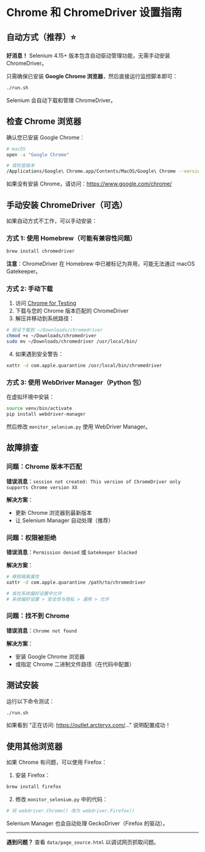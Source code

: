 # Chrome 和 ChromeDriver 设置指南

## 自动方式（推荐）⭐

**好消息！** Selenium 4.15+ 版本包含自动驱动管理功能，无需手动安装 ChromeDriver。

只需确保已安装 **Google Chrome 浏览器**，然后直接运行监控脚本即可：

```bash
./run.sh
```

Selenium 会自动下载和管理 ChromeDriver。

## 检查 Chrome 浏览器

确认您已安装 Google Chrome：

```bash
# macOS
open -a "Google Chrome"

# 或检查版本
/Applications/Google\ Chrome.app/Contents/MacOS/Google\ Chrome --version
```

如果没有安装 Chrome，请访问：https://www.google.com/chrome/

## 手动安装 ChromeDriver（可选）

如果自动方式不工作，可以手动安装：

### 方式 1: 使用 Homebrew（可能有兼容性问题）

```bash
brew install chromedriver
```

**注意**：ChromeDriver 在 Homebrew 中已被标记为弃用，可能无法通过 macOS Gatekeeper。

### 方式 2: 手动下载

1. 访问 [Chrome for Testing](https://googlechromelabs.github.io/chrome-for-testing/)
2. 下载与您的 Chrome 版本匹配的 ChromeDriver
3. 解压并移动到系统路径：

```bash
# 假设下载到 ~/Downloads/chromedriver
chmod +x ~/Downloads/chromedriver
sudo mv ~/Downloads/chromedriver /usr/local/bin/
```

4. 如果遇到安全警告：

```bash
xattr -d com.apple.quarantine /usr/local/bin/chromedriver
```

### 方式 3: 使用 WebDriver Manager（Python 包）

在虚拟环境中安装：

```bash
source venv/bin/activate
pip install webdriver-manager
```

然后修改 `monitor_selenium.py` 使用 WebDriver Manager。

## 故障排查

### 问题：Chrome 版本不匹配

**错误消息**：`session not created: This version of ChromeDriver only supports Chrome version XX`

**解决方案**：
- 更新 Chrome 浏览器到最新版本
- 让 Selenium Manager 自动处理（推荐）

### 问题：权限被拒绝

**错误消息**：`Permission denied` 或 `Gatekeeper blocked`

**解决方案**：

```bash
# 移除隔离属性
xattr -d com.apple.quarantine /path/to/chromedriver

# 或在系统偏好设置中允许
# 系统偏好设置 > 安全性与隐私 > 通用 > 允许
```

### 问题：找不到 Chrome

**错误消息**：`Chrome not found`

**解决方案**：
- 安装 Google Chrome 浏览器
- 或指定 Chrome 二进制文件路径（在代码中配置）

## 测试安装

运行以下命令测试：

```bash
./run.sh
```

如果看到 "正在访问: https://outlet.arcteryx.com/..." 说明配置成功！

## 使用其他浏览器

如果 Chrome 有问题，可以使用 Firefox：

1. 安装 Firefox：
```bash
brew install firefox
```

2. 修改 `monitor_selenium.py` 中的代码：
```python
# 将 webdriver.Chrome() 改为 webdriver.Firefox()
```

Selenium Manager 也会自动处理 GeckoDriver（Firefox 的驱动）。

---

**遇到问题？** 查看 `data/page_source.html` 以调试网页抓取问题。

